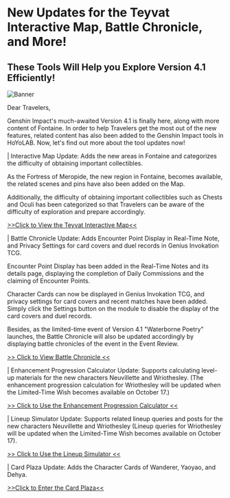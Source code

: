 # New Updates for the Teyvat Interactive Map, Battle Chronicle, and More!
## These Tools Will Help you Explore Version 4.1 Efficiently!
![Banner](https://sdk.hoyoverse.com/upload/ann/2023/09/26/9feeeb598498f56eeadb5c4481a14a54_3271308136229334359.jpg)

Dear Travelers,

Genshin Impact's much-awaited Version 4.1 is finally here, along with more content of Fontaine. In order to help Travelers get the most out of the new features, related content has also been added to the Genshin Impact tools in HoYoLAB. Now, let's find out more about the tool updates now!

| Interactive Map Update: Adds the new areas in Fontaine and categorizes the difficulty of obtaining important collectibles.

As the Fortress of Meropide, the new region in Fontaine, becomes available, the related scenes and pins have also been added on the Map.

Additionally, the difficulty of obtaining important collectibles such as Chests and Oculi has been categorized so that Travelers can be aware of the difficulty of exploration and prepare accordingly.

[>>Click to View the Teyvat Interactive Map<<](https://act.hoyolab.com/ys/app/interactive-map/index.html?bbs_presentation_style=no_header&utm_campaign=update&utm_content=map&utm_id=2&utm_medium=notice&utm_source=ingame#/map/2)

| Battle Chronicle Update: Adds Encounter Point Display in Real-Time Note, and Privacy Settings for card covers and duel records in Genius Invokation TCG.

Encounter Point Display has been added in the Real-Time Notes and its details page, displaying the completion of Daily Commissions and the claiming of Encounter Points.

Character Cards can now be displayed in Genius Invokation TCG, and privacy settings for card covers and recent matches have been added. Simply click the Settings button on the module to disable the display of the card covers and duel records.

Besides, as the limited-time event of Version 4.1 "Waterborne Poetry" launches, the Battle Chronicle will also be updated accordingly by displaying battle chronicles of the event in the Event Review.

[>> Click to View Battle Chronicle <<](https://act.hoyolab.com/app/community-game-records-sea/index.html?bbs_auth_required=true&bbs_presentation_style=fullscreen&gid=2&utm_campaign=update&utm_content=battlechronicle&utm_id=2&utm_medium=notice&utm_source=ingame&v=108)

| Enhancement Progression Calculator Update: Supports calculating level-up materials for the new characters Neuvillette and Wriothesley. (The enhancement progression calculation for Wriothesley will be updated when the Limited-Time Wish becomes available on October 17.)

[>> Click to Use the Enhancement Progression Calculator <<](https://act.hoyolab.com/ys/event/calculator-sea/index.html?bbs_auth_required=true&bbs_presentation_style=fullscreen&utm_campaign=update&utm_content=calculator&utm_id=2&utm_medium=notice&utm_source=ingame)

| Lineup Simulator Update: Supports related lineup queries and posts for the new characters Neuvillette and Wriothesley (Lineup queries for Wriothesley will be updated when the Limited-Time Wish becomes available on October 17).

[>> Click to Use the Lineup Simulator <<](https://act.hoyolab.com/ys/event/bbs-lineup-ys-sea/index.html?bbs_presentation_style=fullscreen&utm_campaign=update&utm_content=lineup&utm_id=2&utm_medium=notice&utm_source=ingame#/m/home/rec)

| Card Plaza Update: Adds the Character Cards of Wanderer, Yaoyao, and Dehya.

[>>Click to Enter the Card Plaza<<](https://act.hoyolab.com/ys/event/bbs-lineup-qskp/index.html?bbs_presentation_style=fullscreen&utm_campaign=update&utm_content=card&utm_id=2&utm_medium=notice&utm_source=ingame)
